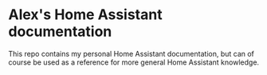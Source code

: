 # Alex's Home Assistant documentation

This repo contains my personal Home Assistant documentation, but can of course be used as a reference for more general Home Assistant knowledge.
